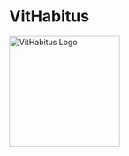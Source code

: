# VitHabitus

<img src="https://github.com/ABSysGroup/2024_TFG_App_Habits_Reccomender/blob/main/APP/codigo/VitHabitus/assets/images/logoapp.png?raw=true" alt="VitHabitus Logo" width="200"/>
